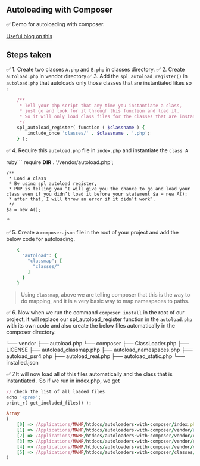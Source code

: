## Autoloading with Composer

✅ Demo for autoloading with composer.

[Useful blog on this](https://medium.com/tech-tajawal/php-composer-the-autoloader-d676a2f103aa)

## Steps taken

✅ 1. Create two classes `A.php` and `B.php` in classes directory.
✅ 2. Create `autoload.php` in vendor directory
✅ 3. Add the `spl_autoload_register()` in `autoload.php` that autoloads only those classes that are instantiated likes so :

```ruby
    /**
     * Tell your php script that any time you instantiate a class,
     * just go and look for it through this function and load it.
     * So it will only load class files for the classes that are instantiated.
     */
    spl_autoload_register( function ( $classname ) {
        include_once 'classes/' . $classname . '.php';
    } );

```

✅ 4. Require this `autoload.php` file in `index.php` and instantiate the `class A`

ruby```
    require __DIR__ . '/vendor/autoload.php';
    
    /**
     * Load A class
     * By using spl autoload register,
     * PHP is telling you “I will give you the chance to go and load your class even if you didn’t load it before your statement $a = new A();
     * after that, I will throw an error if it didn’t work”.
     */
    $a = new A();
``

✅ 5. Create a `composer.json` file in the root of your project and add the below code for autoloading.

```ruby
    {
      "autoload": {
        "classmap": [
          "classes/"
        ]
      }
    }
```

> Using `classmap`, above we are telling composer that this is the way to do mapping, and it is a very basic way to map namespaces to paths.

✅ 6. Now when we run the command `composer install` in the root of our project, it will replace our spl_autoload_register function in the `autoload.php` with its own code and also
create the below files automatically in the composer directory.  

└── vendor
    ├── autoload.php
    └── composer
        ├── ClassLoader.php
        ├── LICENSE
        ├── autoload_classmap.php
        ├── autoload_namespaces.php
        ├── autoload_psr4.php
        ├── autoload_real.php
        ├── autoload_static.php
        └── installed.json
        
✅ 7.It will now load all of this files automatically and the class that is instantiated . So if we run in index.php, we get

```ruby
// check the list of all loaded files
echo '<pre>';
print_r( get_included_files() );

```

```ruby
Array
(
    [0] => /Applications/MAMP/htdocs/autoloaders-with-composer/index.php
    [1] => /Applications/MAMP/htdocs/autoloaders-with-composer/vendor/autoload.php
    [2] => /Applications/MAMP/htdocs/autoloaders-with-composer/vendor/composer/autoload_real.php
    [3] => /Applications/MAMP/htdocs/autoloaders-with-composer/vendor/composer/ClassLoader.php
    [4] => /Applications/MAMP/htdocs/autoloaders-with-composer/vendor/composer/autoload_static.php
    [5] => /Applications/MAMP/htdocs/autoloaders-with-composer/classes/A.php
)
``` 
